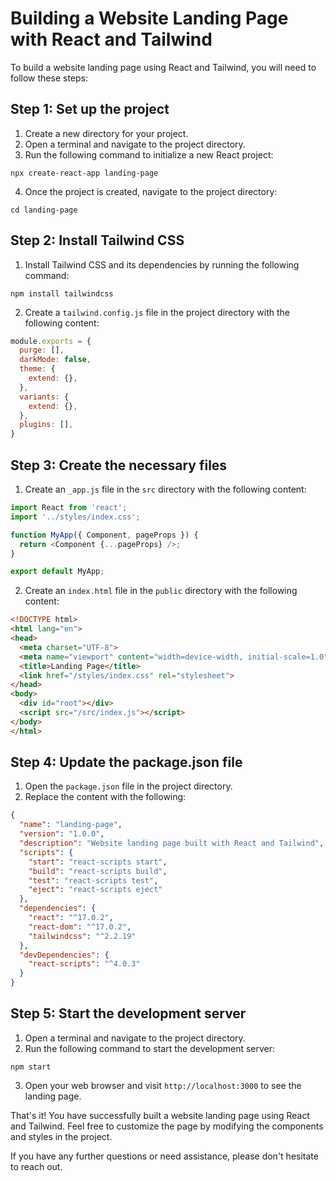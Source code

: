 # Building a Website Landing Page with React and Tailwind

To build a website landing page using React and Tailwind, you will need to follow these steps:

## Step 1: Set up the project

1. Create a new directory for your project.
2. Open a terminal and navigate to the project directory.
3. Run the following command to initialize a new React project:

```shell
npx create-react-app landing-page
```

4. Once the project is created, navigate to the project directory:

```shell
cd landing-page
```

## Step 2: Install Tailwind CSS

1. Install Tailwind CSS and its dependencies by running the following command:

```shell
npm install tailwindcss
```

2. Create a `tailwind.config.js` file in the project directory with the following content:

```javascript
module.exports = {
  purge: [],
  darkMode: false,
  theme: {
    extend: {},
  },
  variants: {
    extend: {},
  },
  plugins: [],
}
```

## Step 3: Create the necessary files

1. Create an `_app.js` file in the `src` directory with the following content:

```javascript
import React from 'react';
import '../styles/index.css';

function MyApp({ Component, pageProps }) {
  return <Component {...pageProps} />;
}

export default MyApp;
```

2. Create an `index.html` file in the `public` directory with the following content:

```html
<!DOCTYPE html>
<html lang="en">
<head>
  <meta charset="UTF-8">
  <meta name="viewport" content="width=device-width, initial-scale=1.0">
  <title>Landing Page</title>
  <link href="/styles/index.css" rel="stylesheet">
</head>
<body>
  <div id="root"></div>
  <script src="/src/index.js"></script>
</body>
</html>
```

## Step 4: Update the package.json file

1. Open the `package.json` file in the project directory.
2. Replace the content with the following:

```json
{
  "name": "landing-page",
  "version": "1.0.0",
  "description": "Website landing page built with React and Tailwind",
  "scripts": {
    "start": "react-scripts start",
    "build": "react-scripts build",
    "test": "react-scripts test",
    "eject": "react-scripts eject"
  },
  "dependencies": {
    "react": "^17.0.2",
    "react-dom": "^17.0.2",
    "tailwindcss": "^2.2.19"
  },
  "devDependencies": {
    "react-scripts": "^4.0.3"
  }
}
```

## Step 5: Start the development server

1. Open a terminal and navigate to the project directory.
2. Run the following command to start the development server:

```shell
npm start
```

3. Open your web browser and visit `http://localhost:3000` to see the landing page.

That's it! You have successfully built a website landing page using React and Tailwind. Feel free to customize the page by modifying the components and styles in the project.

If you have any further questions or need assistance, please don't hesitate to reach out.